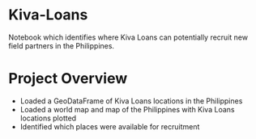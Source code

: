 # Kiva-Loans
Notebook which identifies where Kiva Loans can potentially recruit new field partners in the Philippines.

# Project Overview
- Loaded a GeoDataFrame of Kiva Loans locations in the Philippines
- Loaded a world map and map of the Philippines with Kiva Loans locations plotted
- Identified which places were available for recruitment
